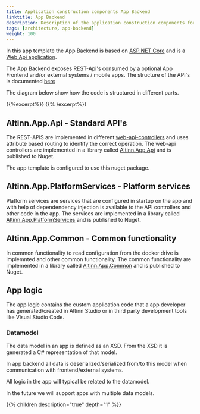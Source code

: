 ```yaml
---
title: Application construction components App Backend
linktitle: App Backend
description: Description of the application construction components for App Backend 
tags: [architecture, app-backend]
weight: 100
---
```


In this app template the App Backend is based on [ASP.NET Core](https://docs.microsoft.com/en-us/aspnet/core/) and is 
a [Web Api application](https://docs.microsoft.com/en-us/aspnet/core/web-api/).

The App Backend exposes REST-Api's consumed by a optional App Frontend and/or external systems / mobile apps.
The structure of the API's is documented [here](/altinn-api/)

The diagram below show how the code is structured in different parts. 

{{%excerpt%}}
<object data="/teknologi/altinnstudio/architecture/components/application/construction/altinn-apps/app/app-backend/app_backend_application_architecture.svg" type="image/svg+xml" style="width: 100%; max-width: 1000px;"></object>
{{% /excerpt%}}

## Altinn.App.Api - Standard API's
The REST-APIS are implemented in different [web-api-controllers](https://docs.microsoft.com/en-us/aspnet/core/web-api/) and uses attribute based routing to identify the correct
operation. The web-api controllers are implemented in a library called [Altinn.App.Api](https://www.nuget.org/packages/Altinn.App.Api) and is published to Nuget. 

The app template is configured to use this nuget package. 

## Altinn.App.PlatformServices - Platform services 
Platform services are services that are configured in startup on the app and with help of dependendency injection is available to 
the API controllers and other code in the app. The services are implemented in a library called [Altinn.App.PlatformServices](https://www.nuget.org/packages/Altinn.App.PlatformServices) and is published to Nuget. 

## Altinn.App.Common - Common functionality
In common functionality to read configuration from the docker drive is implemnted and other
common functionality.  The common functionality are implemented in a library called [Altinn.App.Common](https://www.nuget.org/packages/Altinn.App.Common) and is published to Nuget. 

## App logic
The app logic contains the custom application code that a app developer has generated/created in Altinn Studio or
in third party development tools like Visual Studio Code. 

### Datamodel
The data model in an app is defined as an XSD. From the XSD it is generated
a C# representation of that model.

In app backend all data is deserialized/serialized from/to this model when communication
with frontend/external systems.

All logic in the app will typical be related to the datamodel.

In the future we will support apps with multiple data models.


{{% children description="true" depth="1" %}}